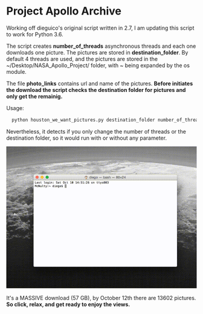 # Project Apollo Archive
Working off dieguico's original script written in 2.7, I am updating this script to work for Python 3.6.

The script creates __number_of_threads__ asynchronous threads and each one downloads one picture. The pictures are stored in __destination_folder__. By default 4 threads are used, and the pictures are stored in the ~/Desktop/NASA_Apollo_Project/ folder, with ~ being expanded by the os module.

The file __photo_links__ contains url and name of the pictures. **Before initiates the download the script checks the destination folder for pictures and only get the remainig.**

Usage: 
```python
  python houston_we_want_pictures.py destination_folder number_of_threads
```
Nevertheless, it detects if you only change the number of threads or the destination folder, so it would run with or without any parameter.

![action_shoot](output.gif)

It's a MASSIVE download (57 GB), by October 12th there are 13602 pictures. **So click, relax, and get ready to enjoy the views.** 
